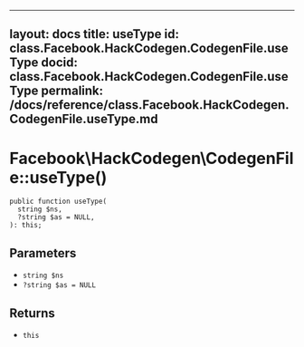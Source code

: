
***

layout: docs
title: useType
id: class.Facebook.HackCodegen.CodegenFile.useType
docid: class.Facebook.HackCodegen.CodegenFile.useType
permalink: /docs/reference/class.Facebook.HackCodegen.CodegenFile.useType.md
---







# Facebook\\HackCodegen\\CodegenFile::useType()




``` Hack
public function useType(
  string $ns,
  ?string $as = NULL,
): this;
```




## Parameters




+ ` string $ns `
+ ` ?string $as = NULL `




## Returns




* ` this `